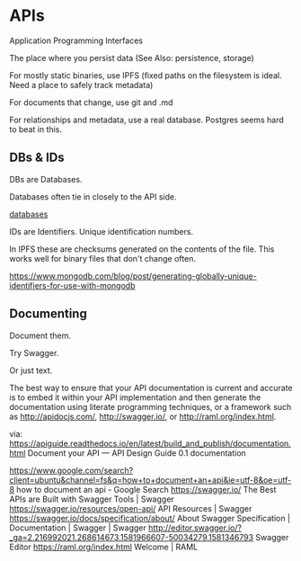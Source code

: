 # APIs

Application Programming Interfaces

The place where you persist data (See Also: persistence, storage)

For mostly static binaries, use IPFS (fixed paths on the filesystem is ideal. Need a place to safely track metadata)

For documents that change, use git and .md

For relationships and metadata, use a real database. Postgres seems hard to beat in this.

## DBs & IDs

DBs are Databases.

Databases often tie in closely to the API side.

[databases](databases.md)

IDs are Identifiers. Unique identification numbers.

In IPFS these are checksums generated on the contents of the file. This works well for binary files that don't change often.

https://www.mongodb.com/blog/post/generating-globally-unique-identifiers-for-use-with-mongodb

## Documenting

Document them.

Try Swagger.

Or just text.

The best way to ensure that your API documentation is current and accurate is to embed it within your API implementation and then generate the documentation using literate programming techniques, or a framework such as http://apidocjs.com/, http://swagger.io/, or http://raml.org/index.html.

via:
https://apiguide.readthedocs.io/en/latest/build_and_publish/documentation.html
Document your API — API Design Guide 0.1 documentation

https://www.google.com/search?client=ubuntu&channel=fs&q=how+to+document+an+api&ie=utf-8&oe=utf-8
how to document an api - Google Search
https://swagger.io/
The Best APIs are Built with Swagger Tools | Swagger
https://swagger.io/resources/open-api/
API Resources | Swagger
https://swagger.io/docs/specification/about/
About Swagger Specification | Documentation | Swagger | Swagger
http://editor.swagger.io/?_ga=2.216992021.268614673.1581966607-50034279.1581346793
Swagger Editor
https://raml.org/index.html
Welcome | RAML
